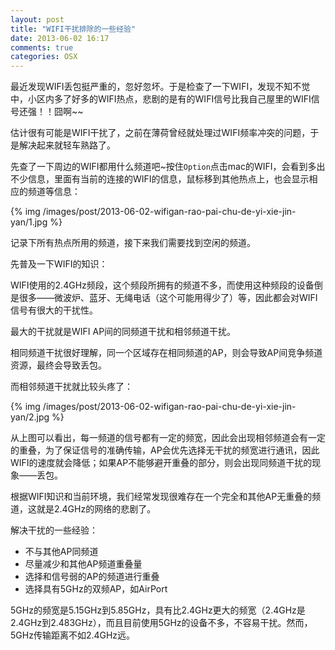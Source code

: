 ```yaml
---
layout: post
title: "WIFI干扰排除的一些经验"
date: 2013-06-02 16:17
comments: true
categories: OSX
---
```


最近发现WIFI丢包挺严重的，忽好忽坏。于是检查了一下WIFI，发现不知不觉中，小区内多了好多的WIFI热点，悲剧的是有的WIFI信号比我自己屋里的WIFI信号还强！！囧啊~~

估计很有可能是WIFI干扰了，之前在薄荷曾经就处理过WIFI频率冲突的问题，于是解决起来就轻车熟路了。

先查了一下周边的WIFI都用什么频道吧~按住`Option`点击mac的WIFI，会看到多出不少信息，里面有当前的连接的WIFI的信息，鼠标移到其他热点上，也会显示相应的频道等信息：
<!-- more -->
{% img /images/post/2013-06-02-wifigan-rao-pai-chu-de-yi-xie-jin-yan/1.jpg %}

记录下所有热点所用的频道，接下来我们需要找到空闲的频道。

先普及一下WIFI的知识：

WIFI使用的2.4GHz频段，这个频段所拥有的频道不多，而使用这种频段的设备倒是很多——微波炉、蓝牙、无绳电话（这个可能用得少了）等，因此都会对WIFI信号有很大的干扰性。

最大的干扰就是WIFI AP间的同频道干扰和相邻频道干扰。

相同频道干扰很好理解，同一个区域存在相同频道的AP，则会导致AP间竞争频道资源，最终会导致丢包。

而相邻频道干扰就比较头疼了：

{% img /images/post/2013-06-02-wifigan-rao-pai-chu-de-yi-xie-jin-yan/2.jpg %}

从上图可以看出，每一频道的信号都有一定的频宽，因此会出现相邻频道会有一定的重叠，为了保证信号的准确传输，AP会优先选择无干扰的频宽进行通讯，因此WIFI的速度就会降低；如果AP不能够避开重叠的部分，则会出现同频道干扰的现象——丢包。

根据WIFI知识和当前环境，我们经常发现很难存在一个完全和其他AP无重叠的频道，这就是2.4GHz的网络的悲剧了。

解决干扰的一些经验：

- 不与其他AP同频道
- 尽量减少和其他AP频道重叠量
- 选择和信号弱的AP的频道进行重叠
- 选择具有5GHz的双频AP，如AirPort

5GHz的频宽是5.15GHz到5.85GHz，具有比2.4GHz更大的频宽（2.4GHz是2.4GHz到2.483GHz），而且目前使用5GHz的设备不多，不容易干扰。然而，5GHz传输距离不如2.4GHz远。
